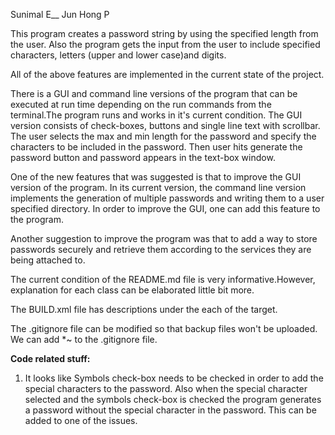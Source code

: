 Sunimal E__
Jun Hong P

This program creates a password string by using the specified length from the user. Also the program gets the input from the user to include specified characters, letters (upper and lower case)and digits.

All of the above features are implemented in the current state of the project.

There is a GUI and command line versions of the program that can be executed at run time depending on the run commands from the terminal.The program runs and works in it's current condition. 
The GUI version consists of check-boxes, buttons and single line text with scrollbar. The user selects the max and min length for the password and specify the characters to be included in the password. Then user hits generate the password button and password appears in the text-box window.


One of the new features that was suggested is that to improve the GUI version of the program. In its current version, the command line version implements the generation of multiple passwords and writing them to a user specified directory. In order to improve the GUI, one can add this feature to the program. 


Another suggestion to improve the program was that to add a way to store passwords securely and retrieve them according to the services they are being attached to. 

The current condition of the README.md file is very informative.However, explanation for each class can be elaborated little bit more. 

The BUILD.xml file has descriptions under the each of the target.

The .gitignore file can be modified so that backup files won't be uploaded. We can add *~ to the .gitignore file. 

__Code related stuff:__
1) It looks like Symbols check-box needs to be checked in order to add the special characters to the password. Also when the special character selected and the symbols check-box is checked the program generates a password without the special character in the password. This can be added to one of the issues. 


